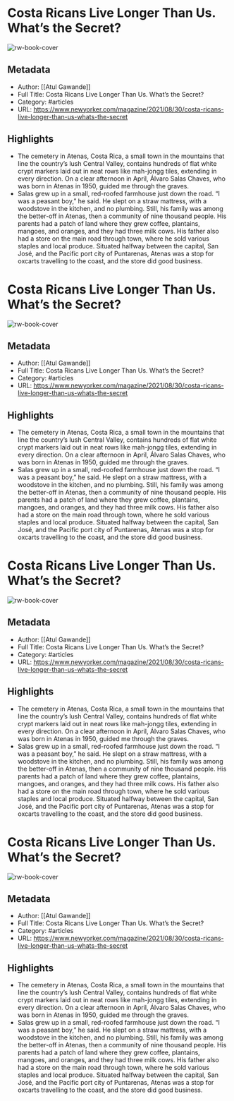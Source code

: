 # Costa Ricans Live Longer Than Us. What’s the Secret?
![rw-book-cover](https://readwise-assets.s3.amazonaws.com/static/images/article1.be68295a7e40.png)

## Metadata
- Author: [[Atul Gawande]]
- Full Title: Costa Ricans Live Longer Than Us. What’s the Secret?
- Category: #articles
- URL: https://www.newyorker.com/magazine/2021/08/30/costa-ricans-live-longer-than-us-whats-the-secret

## Highlights
- The cemetery in Atenas, Costa Rica, a small town in the mountains that line the country’s lush Central Valley, contains hundreds of flat white crypt markers laid out in neat rows like mah-jongg tiles, extending in every direction. On a clear afternoon in April, Álvaro Salas Chaves, who was born in Atenas in 1950, guided me through the graves.
- Salas grew up in a small, red-roofed farmhouse just down the road. “I was a peasant boy,” he said. He slept on a straw mattress, with a woodstove in the kitchen, and no plumbing. Still, his family was among the better-off in Atenas, then a community of nine thousand people. His parents had a patch of land where they grew coffee, plantains, mangoes, and oranges, and they had three milk cows. His father also had a store on the main road through town, where he sold various staples and local produce. Situated halfway between the capital, San José, and the Pacific port city of Puntarenas, Atenas was a stop for oxcarts travelling to the coast, and the store did good business.
# Costa Ricans Live Longer Than Us. What’s the Secret?

![rw-book-cover](https://readwise-assets.s3.amazonaws.com/static/images/article1.be68295a7e40.png)

## Metadata
- Author: [[Atul Gawande]]
- Full Title: Costa Ricans Live Longer Than Us. What’s the Secret?
- Category: #articles
- URL: https://www.newyorker.com/magazine/2021/08/30/costa-ricans-live-longer-than-us-whats-the-secret

## Highlights
- The cemetery in Atenas, Costa Rica, a small town in the mountains that line the country’s lush Central Valley, contains hundreds of flat white crypt markers laid out in neat rows like mah-jongg tiles, extending in every direction. On a clear afternoon in April, Álvaro Salas Chaves, who was born in Atenas in 1950, guided me through the graves.
- Salas grew up in a small, red-roofed farmhouse just down the road. “I was a peasant boy,” he said. He slept on a straw mattress, with a woodstove in the kitchen, and no plumbing. Still, his family was among the better-off in Atenas, then a community of nine thousand people. His parents had a patch of land where they grew coffee, plantains, mangoes, and oranges, and they had three milk cows. His father also had a store on the main road through town, where he sold various staples and local produce. Situated halfway between the capital, San José, and the Pacific port city of Puntarenas, Atenas was a stop for oxcarts travelling to the coast, and the store did good business.
# Costa Ricans Live Longer Than Us. What’s the Secret?

![rw-book-cover](https://readwise-assets.s3.amazonaws.com/static/images/article1.be68295a7e40.png)

## Metadata
- Author: [[Atul Gawande]]
- Full Title: Costa Ricans Live Longer Than Us. What’s the Secret?
- Category: #articles
- URL: https://www.newyorker.com/magazine/2021/08/30/costa-ricans-live-longer-than-us-whats-the-secret

## Highlights
- The cemetery in Atenas, Costa Rica, a small town in the mountains that line the country’s lush Central Valley, contains hundreds of flat white crypt markers laid out in neat rows like mah-jongg tiles, extending in every direction. On a clear afternoon in April, Álvaro Salas Chaves, who was born in Atenas in 1950, guided me through the graves.
- Salas grew up in a small, red-roofed farmhouse just down the road. “I was a peasant boy,” he said. He slept on a straw mattress, with a woodstove in the kitchen, and no plumbing. Still, his family was among the better-off in Atenas, then a community of nine thousand people. His parents had a patch of land where they grew coffee, plantains, mangoes, and oranges, and they had three milk cows. His father also had a store on the main road through town, where he sold various staples and local produce. Situated halfway between the capital, San José, and the Pacific port city of Puntarenas, Atenas was a stop for oxcarts travelling to the coast, and the store did good business.
# Costa Ricans Live Longer Than Us. What’s the Secret?

![rw-book-cover](https://readwise-assets.s3.amazonaws.com/static/images/article1.be68295a7e40.png)

## Metadata
- Author: [[Atul Gawande]]
- Full Title: Costa Ricans Live Longer Than Us. What’s the Secret?
- Category: #articles
- URL: https://www.newyorker.com/magazine/2021/08/30/costa-ricans-live-longer-than-us-whats-the-secret

## Highlights
- The cemetery in Atenas, Costa Rica, a small town in the mountains that line the country’s lush Central Valley, contains hundreds of flat white crypt markers laid out in neat rows like mah-jongg tiles, extending in every direction. On a clear afternoon in April, Álvaro Salas Chaves, who was born in Atenas in 1950, guided me through the graves.
- Salas grew up in a small, red-roofed farmhouse just down the road. “I was a peasant boy,” he said. He slept on a straw mattress, with a woodstove in the kitchen, and no plumbing. Still, his family was among the better-off in Atenas, then a community of nine thousand people. His parents had a patch of land where they grew coffee, plantains, mangoes, and oranges, and they had three milk cows. His father also had a store on the main road through town, where he sold various staples and local produce. Situated halfway between the capital, San José, and the Pacific port city of Puntarenas, Atenas was a stop for oxcarts travelling to the coast, and the store did good business.
